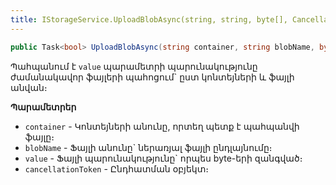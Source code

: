 ```yaml
---
title: IStorageService.UploadBlobAsync(string, string, byte[], CancellationToken) մեթոդ
---
```


```c#
public Task<bool> UploadBlobAsync(string container, string blobName, byte[] value, CancellationToken cancellationToken = default)
```

Պահպանում է `value` պարամետրի պարունակությունը ժամանակավոր ֆայլերի պահոցում` ըստ կոնտեյների և ֆայլի անվան։ 

**Պարամետրեր**

* `container` - Կոնտեյների անունը, որտեղ պետք է պահպանվի ֆայլը։
* `blobName` - Ֆայլի անունը` ներառյալ ֆայլի ընդլայնումը։
* `value` - Ֆայլի պարունակությունը` որպես byte-երի զանգված։
* `cancellationToken` - Ընդհատման օբյեկտ։
